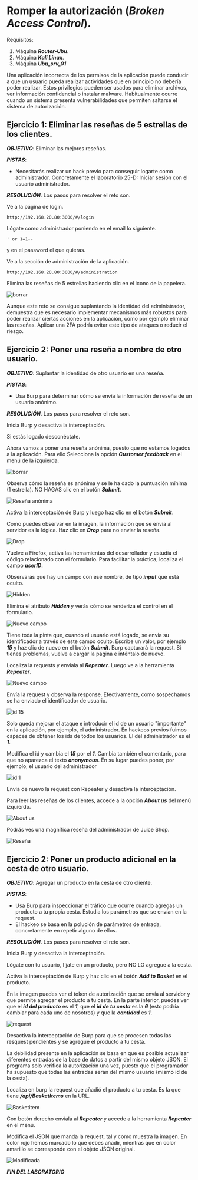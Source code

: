 # Romper la autorización (***Broken Access Control***).

     

Requisitos:
1. Máquina ***Router-Ubu***.
2. Máquina ***Kali Linux***.
3. Máquina ***Ubu_srv_01***

Una aplicación incorrecta de los permisos de la aplicación puede conducir a que un usuario pueda realizar actividades que en principio no debería poder realizar. Estos privilegios pueden ser usados para eliminar archivos, ver información confidencial o instalar malware. Habitualmente ocurre cuando un sistema presenta vulnerabilidades que permiten saltarse el sistema de autorización.

## Ejercicio 1: Eliminar las reseñas de 5 estrellas de los clientes.

***OBJETIVO***: Eliminar las mejores reseñas.

***PISTAS***: 

* Necesitarás realizar un hack previo para conseguir logarte como administrador. Concretamente el laboratorio 25-D: Iniciar sesión con el usuario administrador.

***RESOLUCIÓN***. Los pasos para resolver el reto son.

Ve a la página de login.
```
http://192.168.20.80:3000/#/login
```

Lógate como administrador poniendo en el email lo siguiente.
```
' or 1=1--
```

y en el password el que quieras.

Ve a la sección de administración de la aplicación.
```
http://192.168.20.80:3000/#/administration
```

Elimina las reseñas de 5 estrellas haciendo clic en el icono de la papelera.

![borrar](../img/lab-25-H/202311101949.png)

Aunque este reto se consigue suplantando la identidad del administrador, demuestra que es necesario implementar mecanismos más robustos para poder realizar ciertas acciones en la aplicación, como por ejemplo eliminar las reseñas. Aplicar una 2FA podría evitar este tipo de ataques o reducir el riesgo.


## Ejercicio 2: Poner una reseña a nombre de otro usuario.

***OBJETIVO***: Suplantar la identidad de otro usuario en una reseña.

***PISTAS***: 

* Usa Burp para determinar cómo se envía la información de reseña de un usuario anónimo.

***RESOLUCIÓN***. Los pasos para resolver el reto son.

Inicia Burp y desactiva la interceptación.

Si estás logado desconéctate.

Ahora vamos a poner una reseña anónima, puesto que no estamos logados a la aplicación. Para ello Selecciona la opción ***Customer feedback*** en el menú de la izquierda.

![borrar](../img/lab-25-H/202311102021.png)

Observa cómo la reseña es anónima y se le ha dado la puntuación mínima (1 estrella). NO HAGAS clic en el botón ***Submit***.

![Reseña anónima](../img/lab-25-H/202311102022.png)

Activa la interceptación de Burp y luego haz clic en el botón ***Submit***.

Como puedes observar en la imagen, la información que se envía al servidor es la lógica. Haz clic en ***Drop*** para no enviar la reseña.

![Drop](../img/lab-25-H/202311102024.png)

Vuelve a Firefox, activa las herramientas del desarrollador y estudia el código relacionado con el formulario. Para facilitar la práctica, localiza el campo ***userID***.

Observarás que hay un campo con ese nombre, de tipo ***input*** que está oculto.

![Hidden](../img/lab-25-H/202311102025.png)

Elimina el atributo ***Hidden*** y verás cómo se renderiza el control en el formulario.

![Nuevo campo](../img/lab-25-H/202311102026.png)

Tiene toda la pinta que, cuando el usuario está logado, se envía su identificador a través de este campo oculto. Escribe un valor, por ejemplo ***15*** y haz clic de nuevo en el botón ***Submit***. Burp capturará la request. Si tienes problemas, vuelve a cargar la página e inténtalo de nuevo.

Localiza la requests y envíala al ***Repeater***. Luego ve a la herramienta ***Repeater***.

![Nuevo campo](../img/lab-25-H/202311102027.png)

Envía la request y observa la response. Efectivamente, como sospechamos se ha enviado el identificador de usuario. 

![id 15](../img/lab-25-H/202311102028.png)

Solo queda mejorar el ataque e introducir el id de un usuario "importante" en la aplicación, por ejemplo, el administrador. En hackeos previos fuimos capaces de obtener los ids de todos los usuarios. El del administrador es el ***1***.

Modifica el id y cambia el ***15*** por el ***1***. Cambia también el comentario, para que no aparezca el texto ***anonymous***. En su lugar puedes poner, por ejemplo, el usuario del administrador

![id 1](../img/lab-25-H/202311102040.png)

Envía de nuevo la request con Repeater y desactiva la interceptación.

Para leer las reseñas de los clientes, accede a la opción ***About us*** del menú izquierdo.

![About us](../img/lab-25-H/202311102042.png)

Podrás ves una magnífica reseña del administrador de Juice Shop.

![Reseña](../img/lab-25-H/202311102043.png)


## Ejercicio 2: Poner un producto adicional en la cesta de otro usuario.

***OBJETIVO***: Agregar un producto en la cesta de otro cliente.

***PISTAS***: 

* Usa Burp para inspeccionar el tráfico que ocurre cuando agregas un producto a tu propia cesta. Estudia los parámetros que se envían en la request.
* El hackeo se basa en la polución de parámetros de entrada, concretamente en repetir alguno de ellos.


***RESOLUCIÓN***. Los pasos para resolver el reto son.

Inicia Burp y desactiva la interceptación.

Lógate con tu usuario, fíjate en un producto, pero NO LO agregue a la cesta.

Activa la interceptación de Burp y haz clic en el botón ***Add to Basket*** en el producto.

En la imagen puedes ver el token de autorización que se envía al servidor y que permite agregar el producto a tu cesta. En la parte inferior, puedes ver que el ***id del producto*** es el ***1***, que el ***id de tu cesta*** es la ***6*** (esto podría cambiar para cada uno de nosotros) y que la ***cantidad*** es ***1***.

![request](../img/lab-25-H/202311111136.png)

Desactiva la interceptación de Burp para que se procesen todas las resquest pendientes y se agregue el producto a tu cesta.

La debilidad presente en la aplicación se basa en que es posible actualizar diferentes entradas de la base de datos a partir del mismo objeto JSON. El programa solo verifica la autorización una vez, puesto que el programador ha supuesto que todas las entradas serán del mismo usuario (mismo id de la cesta).

Localiza en burp la request que añadió el producto a tu cesta. Es la que tiene ***/api/BasketItems*** en la URL.

![Basketitem](../img/lab-25-H/202311111146.png)

Con botón derecho envíala al ***Repeater*** y accede a la herramienta ***Repeater*** en el menú.

Modifica el JSON que manda la request, tal y como muestra la imagen. En color rojo hemos marcado lo que debes añadir, mientras que en color amarillo se corresponde con el objeto JSON original.

![Modificada](../img/lab-25-H/202311111152.png)






***FIN DEL LABORATORIO***



